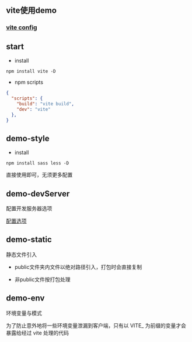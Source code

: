 ## vite使用demo

### [vite config](https://cn.vitejs.dev/config/)

## start

- install

```shell
npm install vite -D
```

- npm scripts
```json
{
  "scripts": {
    "build": "vite build",
    "dev": "vite"
  },
}
```

## demo-style

- install

```shell
npm install sass less -D
```

直接使用即可，无须更多配置

## demo-devServer

配置开发服务器选项

[配置选项](https://cn.vitejs.dev/config/server-options.html#server-https)

## demo-static

静态文件引入

- public文件夹内文件以绝对路径引入，打包时会直接复制

- 非public文件按打包处理

## demo-env

环境变量与模式

为了防止意外地将一些环境变量泄漏到客户端，只有以 VITE_ 为前缀的变量才会暴露给经过 vite 处理的代码



